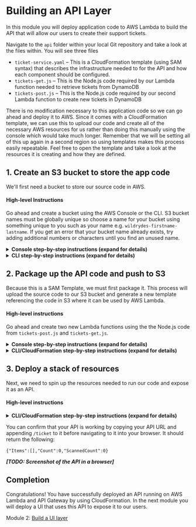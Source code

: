 # Building an API Layer

In this module you will deploy application code to AWS Lambda to build the API that will allow our users to create their support tickets.

Navigate to the `api` folder within your local Git repository and take a look at the files within. You will see three files

* `ticket-service.yaml` – This is a CloudFormation template (using SAM syntax) that describes the infrastructure needed to for the API and how each component should be configured.
* `tickets-get.js` – This is the Node.js code required by our Lambda function needed to retrieve tickets from DynamoDB
* `tickets-post.js` – This is the Node.js code required by our second Lambda function to create new tickets in DynamoDB



There is no modification necessary to this application code so we can go ahead and deploy it to AWS. Since it comes with a CloudFormation template, we can use this to upload our code and create all of the necessary AWS resources for us rather than doing this manually using the console which would take much longer. Remember that we will be setting all of this up again in a second region so using templates makes this process easily repeatable.  Feel free to open the template and take a look at the resources it is creating and how they are defined.

## 1. Create an S3 bucket to store the app code

We'll first need a bucket to store our source code in AWS.

#### High-level Instructions

Go ahead and create a bucket using the AWS Console or the CLI. S3 bucket names must be globally unique so choose a name for your bucket using something unique to you such as your name e.g. `wildrydes-firstname-lastname`. If you get an error that your bucket name already exists, try adding additional numbers or characters until you find an unused name.

<details>
<summary><strong>Console step-by-step instructions (expand for details)</strong></summary>

The following objects will be used as you create the resources in the console for this module:
* `Wild_Rydes_DynamoDB_Get.json` - This is the policy needed in order to read from DynamoDB using our the `tickets-get.js` Lambda functions
* `Wild_Rydes_DynamoDB_Put.json` - This is the policy needed in order to write to DynamoDB using our the `tickets-post.js` Lambda function
* `Wild_Rydes_DynamoDB_Replication.json` - This is the policy needed in order to use DynambDB Streams to replicate to a second region using the `replicate.js` Lambda function

1. In the AWS Console choose **Services** then select **S3** under Storage.
2. Choose **+ Create Bucket**
3. Provide a globally unique name for your bucket such as `wildrydes-firstname-lastname`.
4. Select the primary region for this workshop from the dropdown (EU Ireland).

Choose **Create** in the lower left of the dialog without selecting a bucket to copy settings from.

![Create Bucket](images/mr-api-create-bucket.png)

</details>

<details>
<summary><strong>CLI step-by-step instructions (expand for details)</strong></summary>

You can create a bucket using the CLI with the following command:

     aws s3 mb s3://wildrydes-multiregion-blake-mitchell --region eu-west-1

Note that in this and in the following CLI commands, we are explicitly passing in the region. Like many things in AWS, S3 buckets are regional. If you do not specify a region, a default will be used which may not be what you want.

</details>

## 2. Package up the API code and push to S3

Because this is a SAM Template, we must first package it. This process will upload the source code to our S3 bucket and generate a new template referencing the code in S3 where it can be used by AWS Lambda.

#### High-level instructions

Go ahead and create two new Lambda functions using the the Node.js code from `tickets-post.js` and `tickets-get.js`.

<details>
<summary><strong>Console step-by-step instructions (expand for details)</strong></summary>

There are several steps needed to deploy the API and Lambda functions via the console.  The basic steps are:

1. Create the appropriate IAM policies and roles our three lambda functions
2. Create the API Gateway for the primary application region
3. Create the “Get” Lambda Function
4. Create the “Post” Lambda function
5. Create the "Replication" Lambda function
5. Create the required DynamoDB table

Let’s go ahead and create all the needed polices and roles for our workshop

In the Console – open IAM and select “Policies” from the left and click on the “Create policy” button:

![Create Policy](images/create-policy-1.png)

Select “Create Your Own Policy” from the next screen
Under Policy Name, enter “Wild_Rydes_DynamoDB_Get”

[Download Policy json](Wild_Rydes_DynamoDB_Get.json)

</details>

<details>
<summary><strong>CLI/CloudFormation step-by-step instructions (expand for details)</strong></summary>

You can do this using the following CLI command. Note that you must replace `[bucket-name]` in this command with the bucket you just created):

    aws cloudformation package \
    --region eu-west-1 \
    --template-file ticket-service.yaml \
    --output-template-file ticket-service-output.yaml \
    --s3-bucket [bucket_name]

If all went well, you should get a success message and instructions to deploy your new template.

</details>

## 3. Deploy a stack of resources

Next, we need to spin up the resources needed to run our code and expose it as an API.

#### High-level instructions

<details>
<summary><strong>CLI/CloudFormation step-by-step instructions (expand for details)</strong></summary>

You can now take the newly generated template and use it to create resources in AWS. Go ahead and run the following CLI command:

    aws cloudformation deploy \
    --region eu-west-1 \
    --template-file ticket-service-output.yaml \
    --stack-name ticket-service-api \
    --capabilities CAPABILITY_IAM


This command may take a few minutes to run. In this time you can hop over to the console and watch all of the resources being created for you. Open up the AWS Console in your browser and check you are in the correct region (EU Ireland) before selecting the CloudFormation service from the menu. You should your stack listed as `ticket-service-api`. You can click on this stack to see all of the resources it created.

***[TODO: Image of Cloudformation here with key areas marked]***

Once your stack has successfully completed, navigate to the Outputs tab of your stack where you will find an API URL. Take note of this URL as we will need it later to configure our UI.

***[TODO: Screenshot of the Resources tab]***

You can also take a look at some of the other resources created by this template. Under the Resources section of the Cloudformation stack you can click on the Lambda functions and the API Gateway. Note how the gateway was configured with the `GET` method calling our `TicketGetFunction` Lambda function and the `POST` method calling our `TicketPostFunction` Lambda function. You can also see that an empty DynamoDB table was set up as well as IAM roles to allow our functions to speak to DynamoDB.

</details>

You can confirm that your API is working by copying your API URL and appending `/ticket` to it before navigating to it into your browser. It should return the following:

    {"Items":[],"Count":0,"ScannedCount":0}

***[TODO: Screenshot of the API in a browser]***

## Completion

Congratulations! You have successfully deployed an API running on AWS Lambda and API Gateway by using CloudFormation. In the next module you will deploy a UI that uses this API to expose it to our users.

Module 2: [Build a UI layer](../2_UI/README.md)
